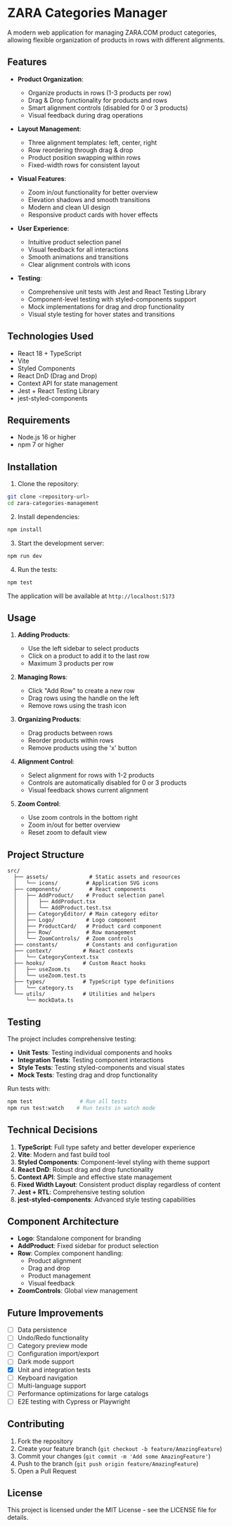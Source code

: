 # ZARA Categories Manager

A modern web application for managing ZARA.COM product categories, allowing flexible organization of products in rows with different alignments.

## Features

- **Product Organization**:

  - Organize products in rows (1-3 products per row)
  - Drag & Drop functionality for products and rows
  - Smart alignment controls (disabled for 0 or 3 products)
  - Visual feedback during drag operations

- **Layout Management**:

  - Three alignment templates: left, center, right
  - Row reordering through drag & drop
  - Product position swapping within rows
  - Fixed-width rows for consistent layout

- **Visual Features**:

  - Zoom in/out functionality for better overview
  - Elevation shadows and smooth transitions
  - Modern and clean UI design
  - Responsive product cards with hover effects

- **User Experience**:

  - Intuitive product selection panel
  - Visual feedback for all interactions
  - Smooth animations and transitions
  - Clear alignment controls with icons

- **Testing**:
  - Comprehensive unit tests with Jest and React Testing Library
  - Component-level testing with styled-components support
  - Mock implementations for drag and drop functionality
  - Visual style testing for hover states and transitions

## Technologies Used

- React 18 + TypeScript
- Vite
- Styled Components
- React DnD (Drag and Drop)
- Context API for state management
- Jest + React Testing Library
- jest-styled-components

## Requirements

- Node.js 16 or higher
- npm 7 or higher

## Installation

1. Clone the repository:

```bash
git clone <repository-url>
cd zara-categories-management
```

2. Install dependencies:

```bash
npm install
```

3. Start the development server:

```bash
npm run dev
```

4. Run the tests:

```bash
npm test
```

The application will be available at `http://localhost:5173`

## Usage

1. **Adding Products**:

   - Use the left sidebar to select products
   - Click on a product to add it to the last row
   - Maximum 3 products per row

2. **Managing Rows**:

   - Click "Add Row" to create a new row
   - Drag rows using the handle on the left
   - Remove rows using the trash icon

3. **Organizing Products**:

   - Drag products between rows
   - Reorder products within rows
   - Remove products using the 'x' button

4. **Alignment Control**:

   - Select alignment for rows with 1-2 products
   - Controls are automatically disabled for 0 or 3 products
   - Visual feedback shows current alignment

5. **Zoom Control**:
   - Use zoom controls in the bottom right
   - Zoom in/out for better overview
   - Reset zoom to default view

## Project Structure

```
src/
  ├── assets/             # Static assets and resources
  │   └── icons/         # Application SVG icons
  ├── components/         # React components
  │   ├── AddProduct/    # Product selection panel
  │   │   ├── AddProduct.tsx
  │   │   └── AddProduct.test.tsx
  │   ├── CategoryEditor/ # Main category editor
  │   ├── Logo/          # Logo component
  │   ├── ProductCard/   # Product card component
  │   ├── Row/           # Row management
  │   └── ZoomControls/  # Zoom controls
  ├── constants/         # Constants and configuration
  ├── context/          # React contexts
  │   └── CategoryContext.tsx
  ├── hooks/            # Custom React hooks
  │   ├── useZoom.ts
  │   └── useZoom.test.ts
  ├── types/            # TypeScript type definitions
  │   └── category.ts
  └── utils/            # Utilities and helpers
      └── mockData.ts
```

## Testing

The project includes comprehensive testing:

- **Unit Tests**: Testing individual components and hooks
- **Integration Tests**: Testing component interactions
- **Style Tests**: Testing styled-components and visual states
- **Mock Tests**: Testing drag and drop functionality

Run tests with:

```bash
npm test               # Run all tests
npm run test:watch    # Run tests in watch mode
```

## Technical Decisions

1. **TypeScript**: Full type safety and better developer experience
2. **Vite**: Modern and fast build tool
3. **Styled Components**: Component-level styling with theme support
4. **React DnD**: Robust drag and drop functionality
5. **Context API**: Simple and effective state management
6. **Fixed Width Layout**: Consistent product display regardless of content
7. **Jest + RTL**: Comprehensive testing solution
8. **jest-styled-components**: Advanced style testing capabilities

## Component Architecture

- **Logo**: Standalone component for branding
- **AddProduct**: Fixed sidebar for product selection
- **Row**: Complex component handling:
  - Product alignment
  - Drag and drop
  - Product management
  - Visual feedback
- **ZoomControls**: Global view management

## Future Improvements

- [ ] Data persistence
- [ ] Undo/Redo functionality
- [ ] Category preview mode
- [ ] Configuration import/export
- [ ] Dark mode support
- [x] Unit and integration tests
- [ ] Keyboard navigation
- [ ] Multi-language support
- [ ] Performance optimizations for large catalogs
- [ ] E2E testing with Cypress or Playwright

## Contributing

1. Fork the repository
2. Create your feature branch (`git checkout -b feature/AmazingFeature`)
3. Commit your changes (`git commit -m 'Add some AmazingFeature'`)
4. Push to the branch (`git push origin feature/AmazingFeature`)
5. Open a Pull Request

## License

This project is licensed under the MIT License - see the LICENSE file for details.
